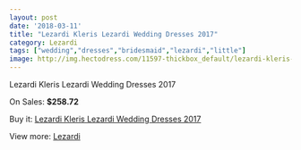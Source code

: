 ```yaml
---
layout: post
date: '2018-03-11'
title: "Lezardi Kleris Lezardi Wedding Dresses 2017"
category: Lezardi
tags: ["wedding","dresses","bridesmaid","lezardi","little"]
image: http://img.hectodress.com/11597-thickbox_default/lezardi-kleris-lezardi-wedding-dresses-2013.jpg
---
```

Lezardi Kleris Lezardi Wedding Dresses 2017

On Sales: **$258.72**
<a href="https://www.hectodress.com/lezardi/5719-lezardi-kleris-lezardi-wedding-dresses-2013.html"><amp-img layout="responsive" width="600" height="600" src="//img.hectodress.com/11597-thickbox_default/lezardi-kleris-lezardi-wedding-dresses-2013.jpg" alt="Lezardi Kleris Lezardi Wedding Dresses 2017 0" /></a>
<a href="https://www.hectodress.com/lezardi/5719-lezardi-kleris-lezardi-wedding-dresses-2013.html"><amp-img layout="responsive" width="600" height="600" src="//img.hectodress.com/11598-thickbox_default/lezardi-kleris-lezardi-wedding-dresses-2013.jpg" alt="Lezardi Kleris Lezardi Wedding Dresses 2017 1" /></a>

Buy it: [Lezardi Kleris Lezardi Wedding Dresses 2017](https://www.hectodress.com/lezardi/5719-lezardi-kleris-lezardi-wedding-dresses-2013.html "Lezardi Kleris Lezardi Wedding Dresses 2017")

View more: [Lezardi](https://www.hectodress.com/97-lezardi "Lezardi")